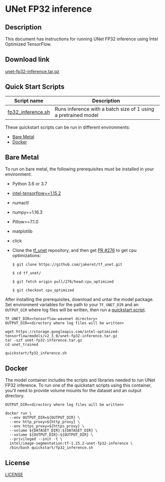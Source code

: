 <!--- 0. Title -->
# UNet FP32 inference

<!-- 10. Description -->
## Description

This document has instructions for running UNet FP32 inference using
Intel Optimized TensorFlow.

<!--- 20. Download link -->
## Download link

[unet-fp32-inference.tar.gz](https://storage.googleapis.com/intel-optimized-tensorflow/models/v2_3_0/unet-fp32-inference.tar.gz)

<!--- 40. Quick Start Scripts -->
## Quick Start Scripts

| Script name | Description |
|-------------|-------------|
| [fp32_inference.sh](fp32_inference.sh) | Runs inference with a batch size of 1 using a pretrained model |

These quickstart scripts can be run in different environments:
* [Bare Metal](#bare-metal)
* [Docker](#docker)

<!--- 50. Bare Metal -->
## Bare Metal

To run on bare metal, the following prerequisites must be installed in your environment:
* Python 3.6 or 3.7
* [intel-tensorflow==1.15.2](https://pypi.org/project/intel-tensorflow/1.15.2/1.15.2/)
* numactl
* numpy==1.16.3
* Pillow>=7.1.0
* matplotlib
* click
* Clone the [tf_unet](https://github.com/jakeret/tf_unet) repository,
   and then get [PR #276](https://github.com/jakeret/tf_unet/pull/276)
   to get cpu optimizations:

   ```
   $ git clone https://github.com/jakeret/tf_unet.git

   $ cd tf_unet/

   $ git fetch origin pull/276/head:cpu_optimized

   $ git checkout cpu_optimized
   ``` 

After installing the prerequisites, download and untar the model package.
Set environment variables for the path to your `TF_UNET_DIR` and an `OUTPUT_DIR` where log files will be written, then run a 
[quickstart script](#quick-start-scripts).

```
TF_UNET_DIR=<tensorflow-wavenet directory>
OUTPUT_DIR=<directory where log files will be written>

wget https://storage.googleapis.com/intel-optimized-tensorflow/models/v2_3_0/unet-fp32-inference.tar.gz
tar -xzf unet-fp32-inference.tar.gz
cd unet_trained

quickstart/fp32_inference.sh
```

<!--- 60. Docker -->
## Docker

The model container includes the scripts and libraries needed to run 
UNet FP32 inference. To run one of the quickstart scripts 
using this container, you'll need to provide volume mounts for the dataset 
and an output directory.

```
OUTPUT_DIR=<directory where log files will be written>

docker run \
  --env OUTPUT_DIR=${OUTPUT_DIR} \
  --env http_proxy=${http_proxy} \
  --env https_proxy=${https_proxy} \
  --volume ${DATASET_DIR}:${DATASET_DIR} \
  --volume ${OUTPUT_DIR}:${OUTPUT_DIR} \
  --privileged --init -t \
  intel/image-segmentation:tf-1.15.2-unet-fp32-inference \
  /bin/bash quickstart/fp32_inference.sh
```

<!--- 80. License -->
## License

[LICENSE](/LICENSE)

